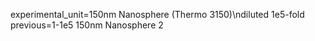experimental_unit=150nm Nanosphere (Thermo 3150)\ndiluted 1e5-fold
previous=1-1e5 150nm Nanosphere 2